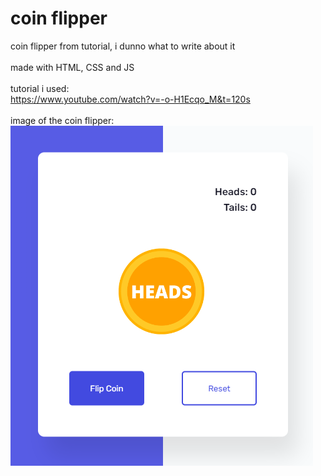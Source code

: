 # coin flipper

coin flipper from tutorial, i dunno what to write about it
</br>
</br>
made with HTML, CSS and JS
</br>
</br>
tutorial i used:
</br>
<https://www.youtube.com/watch?v=-o-H1Ecqo_M&t=120s>
</br>
</br>
image of the coin flipper:
</br>
![image](./__project_image__/image.png)
